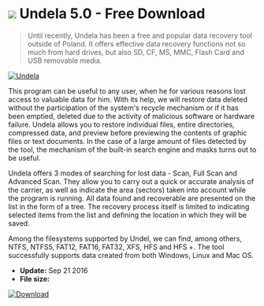 # ![](https://cdn.softexe.net/static/icon/win.gif) Undela 5.0 - Free Download

> Until recently, Undela has been a free and popular data recovery tool outside of Poland. It offers effective data recovery functions not so much from hard drives, but also SD, CF, MS, MMC, Flash Card and USB removable media.

[![Undela](https://gallery.dpcdn.pl/imgc/Tools/15985/g_-_420x350_1.5_-_x20130508151050_00.png)](https://softexe.net/win/system/archive-programs/undela:ppced.html)

This program can be useful to any user, when he for various reasons lost access to valuable data for him. With its help, we will restore data deleted without the participation of the system's recycle mechanism or if it has been emptied, deleted due to the activity of malicious software or hardware failure. Undela allows you to restore individual files, entire directories, compressed data, and preview before previewing the contents of graphic files or text documents. In the case of a large amount of files detected by the tool, the mechanism of the built-in search engine and masks turns out to be useful.
 
 Undela offers 3 modes of searching for lost data - Scan, Full Scan and Advanced Scan. They allow you to carry out a quick or accurate analysis of the carrier, as well as indicate the area (sectors) taken into account while the program is running. All data found and recoverable are presented on the list in the form of a tree. The recovery process itself is limited to indicating selected items from the list and defining the location in which they will be saved.
 
 Among the filesystems supported by Undel, we can find, among others, NTFS, NTFS5, FAT12, FAT16, FAT32, XFS, HFS and HFS +. The tool successfully supports data created from both Windows, Linux and Mac OS.


- **Update:** Sep 21 2016
- **File size:** 

[![Download](https://cdn.softexe.net/static/img/download.png)](https://softexe.net/win/system/archive-programs/undela:ppced.html)

